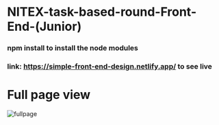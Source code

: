 # NITEX-task-based-round-Front-End-(Junior)

### npm install to install the node modules

### link: https://simple-front-end-design.netlify.app/ to see live 

# Full page view
![fullpage](https://github.com/md-azmi-siddique/nitex-task-based-round-Front-End-Junior-/assets/73628141/c6644146-2c11-4f26-8109-66b656ddda42)
